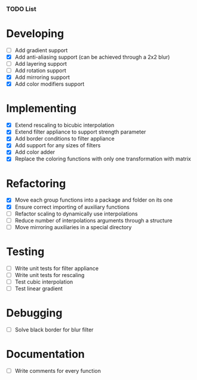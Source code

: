 ### TODO List

# Developing
- [ ] Add gradient support
- [x] Add anti-aliasing support (can be achieved through a 2x2 blur)
- [ ] Add layering support
- [ ] Add rotation support
- [x] Add mirroring support
- [x] Add color modifiers support

# Implementing
- [x] Extend rescaling to bicubic interpolation
- [x] Extend filter appliance to support strength parameter
- [x] Add border conditions to filter appliance
- [x] Add support for any sizes of filters
- [x] Add color adder
- [x] Replace the coloring functions with only one transformation with matrix

# Refactoring
- [x] Move each group functions into a package and folder on its one
- [x] Ensure correct importing of auxiliary functions
- [ ] Refactor scaling to dynamically use interpolations
- [ ] Reduce number of interpolations arguments through a structure
- [ ] Move mirroring auxiliaries in a special directory

# Testing
- [ ] Write unit tests for filter appliance
- [ ] Write unit tests for rescaling
- [ ] Test cubic interpolation
- [ ] Test linear gradient

# Debugging
- [ ] Solve black border for blur filter

# Documentation
- [ ] Write comments for every function
